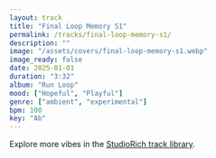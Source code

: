 ```yaml
---
layout: track
title: "Final Loop Memory S1"
permalink: /tracks/final-loop-memory-s1/
description: ""
image: "/assets/covers/final-loop-memory-s1.webp"
image_ready: false
date: 2025-01-01
duration: "3:32"
album: "Run Loop"
mood: ["Hopeful", "Playful"]
genre: ["ambient", "experimental"]
bpm: 100
key: "Ab"
---
```


Explore more vibes in the [StudioRich track library](/tracks/).
